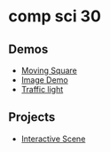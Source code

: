 # comp sci 30

## Demos
- [Moving Square](moving-square)
- [Image Demo](image-demo)
- [Traffic light](traffic-light)

## Projects
- [Interactive Scene](interactive-scene)